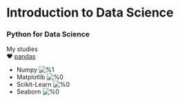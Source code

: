 # Introduction to Data Science
### Python for Data Science
My studies
 <br/>
:hearts: [pandas](https://github.com/sucremad/IntroDataScience/tree/main/pandas) <br/>
* Numpy </t> ![%1](https://progress-bar.dev/1)
* Matplotlib  </t> ![%0](https://progress-bar.dev/0) <br/>
* Scikit-Learn  </t> ![%0](https://progress-bar.dev/0) <br/>
* Seaborn  </t> ![%0](https://progress-bar.dev/0) <br/>

